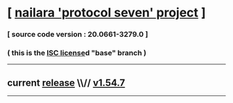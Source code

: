 
# [ [nailara 'protocol seven' project](http://src.nailara.net/) ]

### [ source code version : 20.0661-3279.0 ]

### ( this is the [ISC license](license)d "base" branch )
---
## current [release](https://github.com/anotherlink/nailara/releases) \\\\// [v1.54.7](https://github.com/anotherlink/nailara/releases/tag/v1.54.7)
---
